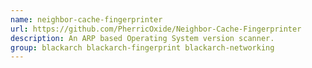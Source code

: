 ```yaml
---
name: neighbor-cache-fingerprinter
url: https://github.com/PherricOxide/Neighbor-Cache-Fingerprinter
description: An ARP based Operating System version scanner.
group: blackarch blackarch-fingerprint blackarch-networking
---
```

